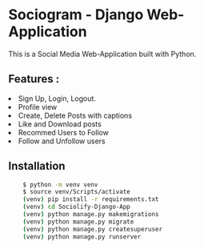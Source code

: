 
# Sociogram - Django Web-Application

This is a Social Media Web-Application built with Python.

## Features :

<li>Sign Up, Login, Logout.</li>
<li>Profile view</li>
<li>Create, Delete Posts with captions</li>
<li>Like and Download posts</li>
<li>Recommed Users to Follow</li>
<li>Follow and Unfollow users</li>

## Installation

```bash
    $ python -m venv venv
    $ source venv/Scripts/activate
    (venv) pip install -r requirements.txt
    (venv) cd Sociolify-Django-App
    (venv) python manage.py makemigrations
    (venv) python manage.py migrate
    (venv) python manage.py createsuperuser
    (venv) python manage.py runserver
```
